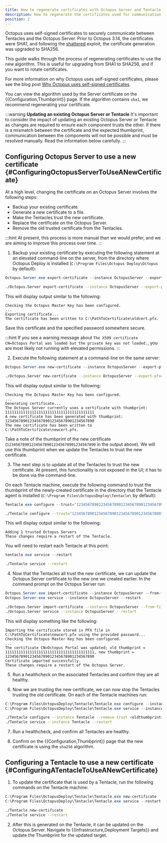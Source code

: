 ```yaml
---
title: How to regenerate certificates with Octopus Server and Tentacle
description: How to regenerate the certificates used for communication between Octopus Server and its Tentacles.
position: 2
---
```


Octopus uses self-signed certificates to securely communicate between Tentacles and the Octopus Server. Prior to Octopus 3.14, the certificates were SHA1, and following the [shattered](https://octopus.com/blog/shattered) exploit, the certificate generation was upgraded to SHA256. 

This guide walks through the process of regenerating certificates to use the new algorithm. This is useful for upgrading from SHA1 to SHA256, and if you want to rotate certificates.

For more information on why Octopus uses self-signed certificates, please see the blog post [Why Octopus uses self-signed certificates](https://octopusdeploy.com/blog/why-self-signed-certificates).

You can view the algorithm used by the Server certificate on the {{Configuration,Thumbprint}} page. If the algorithm contains `sha1`, we recommend regenerating your certificate.

:::warning
**Updating an existing Octopus Server or Tentacle**
It's important to consider the impact of updating an existing Octopus Server or Tentacle as changes are required to ensure each component trusts the other. If there is a mismatch between the certificate and the expected thumbprint, communication between the components will not be possible and must be resolved manually. Read the information below carefully.
:::

## Configuring Octopus Server to use a new certificate {#ConfiguringOctopusServerToUseANewCertificate}

At a high level, changing the certificate on an Octopus Server involves the following steps:

* Backup your existing certificate.
* Generate a new certificate to a file.
* Make the Tentacles trust the new certificate.
* Replace the certificate on the Octopus Server.
* Remove the old trusted certificate from the Tentacles.

:::hint
At present, this process is more manual than we would prefer, and we are aiming to improve this process over time.
:::

1. Backup your existing certificate by executing the following statement at an elevated command-line on the server, from the directory where Octopus Deploy is installed (`C:\Program Files\Octopus Deploy\Octopus` by default):

```powershell Windows
Octopus.Server.exe export-certificate --instance OctopusServer --export-pfx="C:\PathToCertificate\oldcert.pfx" --pfx-password MySecretPassword
```
```bash Linux
./Octopus.Server export-certificate --instance OctopusServer --export-pfx="/tmp/oldcert.pfx" --pfx-password MySecretPassword
```

This will display output similar to the following:

```plaintext
Checking the Octopus Master Key has been configured.
...
Exporting certificate...
The certificate has been written to C:\PathToCertificate\oldcert.pfx.
```

Save this certificate and the specified password somewhere secure.

:::hint
If you see a warning message about `The X509 certificate CN=Octopus Portal was loaded but the private key was not loaded.`, you are most likely not running with elevated permissions. 
:::

2. Execute the following statement at a command-line on the same server:

```powershell Windows
Octopus.Server.exe new-certificate --instance OctopusServer --export-pfx="C:\PathToCertificate\newcert.pfx" --pfx-password MySecretPassword
```
```bash Linux
./Octopus.Server new-certificate --instance OctopusServer --export-pfx="/tmp/newcert.pfx" --pfx-password MySecretPassword
```

This will display output similar to the following:

```plaintext
Checking the Octopus Master Key has been configured.
...
Generating certificate...
The Octopus Server currently uses a certificate with thumbprint:
1111111111111111111111111111111111111111
A new certificate has been generated with thumbprint:
1234567890123456789012345678901234567890
The new certificate has been written to C:\PathToCertificate\newcert.pfx.
```

Take a note of the thumbprint of the new certificate (`1234567890123456789012345678901234567890` in the output above). We will use this thumbprint when we update the Tentacles to trust the new certificate.

3. The next step is to update all of the Tentacles to trust the new certificate. At present, this functionality is not exposed in the UI; it has to be done via the command-line. 

On each Tentacle machine, execute the following command to trust the thumbprint of the newly-created certificate in the directory that the Tentacle agent is installed (`C:\Program Files\OctopusDeploy\Tentacle\` by default):

```powershell Windows
Tentacle.exe configure --trust="1234567890123456789012345678901234567890"
```
```bash Linux
./Tentacle configure --trust="1234567890123456789012345678901234567890"
```

This will display output similar to the following:
```plaintext
Adding 1 trusted Octopus Servers
These changes require a restart of the Tentacle.
```
You will need to restart each Tentacle at this point: 
```powershell Windows
tentacle.exe service --restart
```
```bash Linux
./Tentacle service --restart
```


4. Now that the Tentacles all trust the new certificate, we can update the Octopus Server certificate to the new one we created earlier. In the command prompt on the Octopus Server run:

```powershell Windows
Octopus.Server.exe import-certificate --instance OctopusServer --from-file="C:\PathToCertificate\newcert.pfx" --pfx-password MySecretPassword
Octopus.Server.exe service --instance OctopusServer --restart
```
```bash Linux
./Octopus.Server import-certificate --instance OctopusServer --from-file="/tmp/newcert.pfx" --pfx-password MySecretPassword
./Octopus.Server service --instance OctopusServer --restart
```

This will display something like the following:

```plaintext
Importing the certificate stored in PFX file in C:\PathToCertificate\newcert.pfx using the provided password...
Checking the Octopus Master Key has been configured.
...
The certificate CN=Octopus Portal was updated; old thumbprint = 1111111111111111111111111111111111111111, new thumbprint = 1234567890123456789012345678901234567890
Certificate imported successfully.
These changes require a restart of the Octopus Server.
```
5. Run a healthcheck on the associated Tentacles and confirm they are all healthy.

6. Now we are trusting the new certificate, we can now stop the Tentacles trusting the old certificate. On each of the Tentacle machines run:

```powershell Windows
C:\Program Files\OctopusDeploy\Tentacle\Tentacle.exe configure --instance Tentacle --remove-trust <oldthumbprint>
C:\Program Files\OctopusDeploy\Tentacle\Tentacle.exe service --instance Tentacle --restart
```
```bash Linux
./Tentacle configure --instance Tentacle --remove-trust <oldthumbprint>
./Tentacle service --instance Tentacle --restart
```

7. Run a healthcheck, and confirm all Tentacles are healthy.

8. Confirm on the {{Configuration,Thumbprint}} page that the new certificate is using the `sha256` algorithm.

## Configuring a Tentacle to use a new certificate {#ConfiguringATentacleToUseANewCertificate}

1. To update the certificate that is used by a Tentacle, run the following commands on the Tentacle machine:

```powershell Windows
C:\Program Files\OctopusDeploy\Tentacle\Tentacle.exe new-certificate
C:\Program Files\OctopusDeploy\Tentacle\Tentacle.exe service --restart
```
```bash Linux
./Tentacle new-certificate
./Tentacle service --restart
```

2. After this is generated on the Tentacle, it can be updated on the Octopus Server. Navigate to {{Infrastructure,Deployment Targets}} and update the Thumbprint for the updated target.
